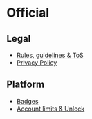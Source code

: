 # Official

## Legal
+ [Rules, guidelines & ToS](legal/tos.md)
+ [Privacy Policy](legal/privacy-policy.md)
  
## Platform
+ [Badges](platform/badges.md)
+ [Account limits & Unlock](platform/account.md)